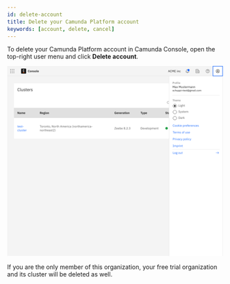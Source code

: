 ```yaml
---
id: delete-account
title: Delete your Camunda Platform account
keywords: [account, delete, cancel]
---
```


[//]: <> (Do we retain Camunda Platform in this instance?)

To delete your Camunda Platform account in Camunda Console, open the top-right user menu and click **Delete account**.

![avatar-menue](./img/delete-account.png)

If you are the only member of this organization, your free trial organization and its cluster will be deleted as well.
